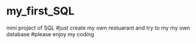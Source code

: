 # my_first_SQL
mini project of SQL 
#just create my own restuarant and try to my my own database
#please enjoy my coding

